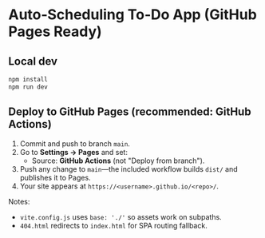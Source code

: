 # Auto‑Scheduling To‑Do App (GitHub Pages Ready)

## Local dev
```bash
npm install
npm run dev
```

## Deploy to GitHub Pages (recommended: GitHub Actions)
1. Commit and push to branch `main`.
2. Go to **Settings → Pages** and set:
   - Source: **GitHub Actions** (not "Deploy from branch").
3. Push any change to `main`—the included workflow builds `dist/` and publishes it to Pages.
4. Your site appears at `https://<username>.github.io/<repo>/`.

Notes:
- `vite.config.js` uses `base: './'` so assets work on subpaths.
- `404.html` redirects to `index.html` for SPA routing fallback.
